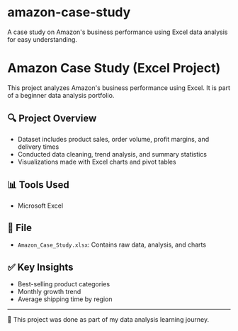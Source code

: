 # amazon-case-study
A case study on Amazon's business performance using Excel data analysis for easy understanding.
# Amazon Case Study (Excel Project)

This project analyzes Amazon's business performance using Excel. It is part of a beginner data analysis portfolio.

## 🔍 Project Overview
- Dataset includes product sales, order volume, profit margins, and delivery times
- Conducted data cleaning, trend analysis, and summary statistics
- Visualizations made with Excel charts and pivot tables

## 📊 Tools Used
- Microsoft Excel

## 📁 File
- `Amazon_Case_Study.xlsx`: Contains raw data, analysis, and charts

## ✅ Key Insights
- Best-selling product categories
- Monthly growth trend
- Average shipping time by region

---

📌 This project was done as part of my data analysis learning journey.
